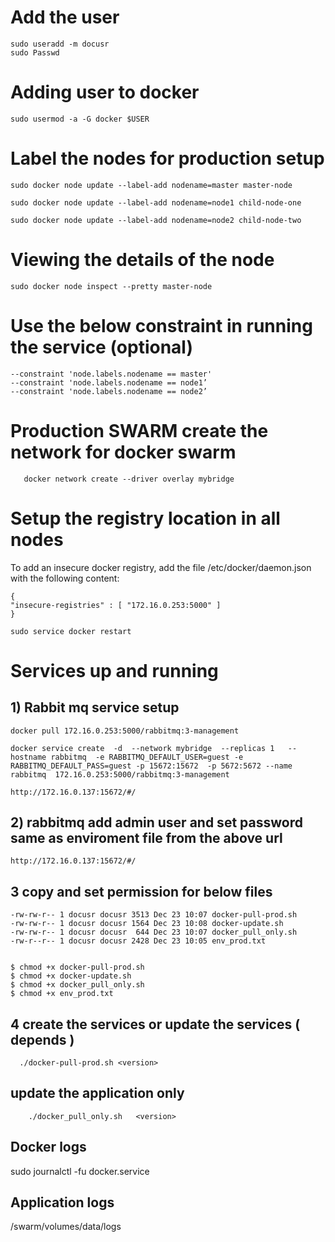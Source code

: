 # Add the user 

    sudo useradd -m docusr
    sudo Passwd


# Adding user to  docker 

    sudo usermod -a -G docker $USER




# Label the nodes for production setup 

    sudo docker node update --label-add nodename=master master-node
 
    sudo docker node update --label-add nodename=node1 child-node-one
 
    sudo docker node update --label-add nodename=node2 child-node-two

# Viewing the details of the node 

    sudo docker node inspect --pretty master-node


# Use the below constraint in running the service (optional)

    --constraint 'node.labels.nodename == master'
    --constraint 'node.labels.nodename == node1’
    --constraint 'node.labels.nodename == node2’
    

# Production SWARM  create the network for docker swarm 

       docker network create --driver overlay mybridge

# Setup the registry location in all nodes

To add an insecure docker registry, add the file /etc/docker/daemon.json with the following content:

    {
    "insecure-registries" : [ "172.16.0.253:5000" ]
    }

    sudo service docker restart

# Services up and running 

## 1) Rabbit mq service setup 

    docker pull 172.16.0.253:5000/rabbitmq:3-management

    docker service create  -d  --network mybridge  --replicas 1   --hostname rabbitmq  -e RABBITMQ_DEFAULT_USER=guest -e RABBITMQ_DEFAULT_PASS=guest -p 15672:15672  -p 5672:5672 --name rabbitmq  172.16.0.253:5000/rabbitmq:3-management

    http://172.16.0.137:15672/#/
    
## 2) rabbitmq  add admin user and set password same as enviroment file from the above url

    http://172.16.0.137:15672/#/

## 3 copy and set permission for below files 


    -rw-rw-r-- 1 docusr docusr 3513 Dec 23 10:07 docker-pull-prod.sh
    -rw-rw-r-- 1 docusr docusr 1564 Dec 23 10:08 docker-update.sh
    -rw-rw-r-- 1 docusr docusr  644 Dec 23 10:07 docker_pull_only.sh
    -rw-r--r-- 1 docusr docusr 2428 Dec 23 10:05 env_prod.txt


    $ chmod +x docker-pull-prod.sh
    $ chmod +x docker-update.sh
    $ chmod +x docker_pull_only.sh
    $ chmod +x env_prod.txt    
    
    
## 4 create the services or update the services ( depends )

      ./docker-pull-prod.sh <version>
      

##   update the application only 
    
        ./docker_pull_only.sh   <version>  



## Docker logs  
 
 
 
 sudo journalctl -fu docker.service
 
 
## Application logs 

/swarm/volumes/data/logs 


